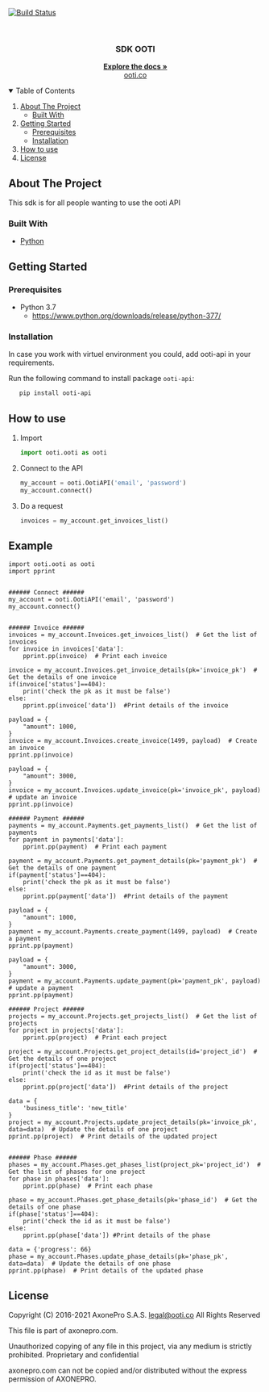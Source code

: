 [![Build Status](https://app.travis-ci.com/axonepro/sdk-ooti.svg?branch=master)](https://app.travis-ci.com/axonepro/sdk-ooti)

<!-- PROJECT LOGO -->
<br />
<p align="center">
  <h3 align="center">SDK OOTI</h3>

  <p align="center">
    <a href="https://github.com/axonepro/sdk-ooti/blob/master/README.md"><strong>Explore the docs »</strong></a>
    <br />
    <a href="https://ooti.co/">ooti.co</a>
  </p>
</p>


<!-- TABLE OF CONTENTS -->
<details open="open">
  <summary>Table of Contents</summary>
  <ol>
    <li>
      <a href="#about-the-project">About The Project</a>
      <ul>
        <li><a href="#built-with">Built With</a></li>
      </ul>
    </li>
    <li>
      <a href="#getting-started">Getting Started</a>
      <ul>
        <li><a href="#prerequisites">Prerequisites</a></li>
        <li><a href="#installation">Installation</a></li>
      </ul>
    </li>
    <li>
      <a href="#how-to-use">How to use</a>
    </li>
    <li><a href="#license">License</a></li>
  </ol>
</details>



<!-- ABOUT THE PROJECT -->
## About The Project

This sdk is for all people wanting to use the ooti API


### Built With

* [Python](https://www.python.org/)


<!-- GETTING STARTED -->
## Getting Started

### Prerequisites

* Python 3.7
  - https://www.python.org/downloads/release/python-377/


### Installation
In case you work with virtuel environment you could, add ooti-api in your requirements.

Run  the following command to install package ```ooti-api```:
```sh
   pip install ooti-api
```

<!-- HOW TO USE -->
## How to use

1. Import
   ```py
   import ooti.ooti as ooti
   ```
2. Connect to the API
   ```py
   my_account = ooti.OotiAPI('email', 'password')
   my_account.connect()
   ```
3. Do a request
   ```py
   invoices = my_account.get_invoices_list()
   ```

## Example

```
import ooti.ooti as ooti
import pprint


###### Connect ######
my_account = ooti.OotiAPI('email', 'password')
my_account.connect()


###### Invoice ######
invoices = my_account.Invoices.get_invoices_list()  # Get the list of invoices
for invoice in invoices['data']:
    pprint.pp(invoice)  # Print each invoice

invoice = my_account.Invoices.get_invoice_details(pk='invoice_pk')  # Get the details of one invoice
if(invoice['status']==404):
    print('check the pk as it must be false')
else:
    pprint.pp(invoice['data'])  #Print details of the invoice

payload = {
    "amount": 1000,
}
invoice = my_account.Invoices.create_invoice(1499, payload)  # Create an invoice
pprint.pp(invoice)

payload = {
    "amount": 3000,
}
invoice = my_account.Invoices.update_invoice(pk='invoice_pk', payload)  # update an invoice
pprint.pp(invoice)

###### Payment ######
payments = my_account.Payments.get_payments_list()  # Get the list of payments
for payment in payments['data']:
    pprint.pp(payment)  # Print each payment

payment = my_account.Payments.get_payment_details(pk='payment_pk')  # Get the details of one payment
if(payment['status']==404):
    print('check the pk as it must be false')
else:
    pprint.pp(payment['data'])  #Print details of the payment

payload = {
    "amount": 1000,
}
payment = my_account.Payments.create_payment(1499, payload)  # Create a payment
pprint.pp(payment)

payload = {
    "amount": 3000,
}
payment = my_account.Payments.update_payment(pk='payment_pk', payload)  # update a payment
pprint.pp(payment)

###### Project ######
projects = my_account.Projects.get_projects_list()  # Get the list of projects
for project in projects['data']:
    pprint.pp(project)  # Print each project

project = my_account.Projects.get_project_details(id='project_id')  # Get the details of one project
if(project['status']==404):
    print('check the id as it must be false')
else:
    pprint.pp(project['data'])  #Print details of the project

data = {
    'business_title': 'new_title'
}
project = my_account.Projects.update_project_details(pk='invoice_pk', data=data)  # Update the details of one project
pprint.pp(project)  # Print details of the updated project


###### Phase ######
phases = my_account.Phases.get_phases_list(project_pk='project_id')  # Get the list of phases for one project
for phase in phases['data']:
    pprint.pp(phase)  # Print each phase

phase = my_account.Phases.get_phase_details(pk='phase_id')  # Get the details of one phase
if(phase['status']==404):
    print('check the id as it must be false')
else:
    pprint.pp(phase['data']) #Print details of the phase

data = {'progress': 66}
phase = my_account.Phases.update_phase_details(pk='phase_pk', data=data)  # Update the details of one phase
pprint.pp(phase)  # Print details of the updated phase
```

<!-- LICENSE -->
## License

Copyright (C) 2016-2021 AxonePro S.A.S. legal@ooti.co All Rights Reserved

This file is part of axonepro.com.

Unauthorized copying of any file in this project, via any medium is strictly prohibited. Proprietary and confidential

axonepro.com can not be copied and/or distributed without the express permission of AXONEPRO.
